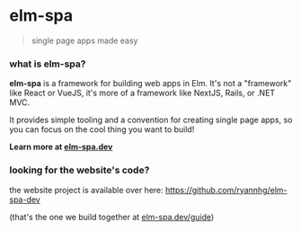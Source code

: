 # elm-spa
> single page apps made easy

### what is elm-spa?

__elm-spa__ is a framework for building web apps in Elm. It's not a "framework" like React or VueJS, it's more of a framework like NextJS, Rails, or .NET MVC.

It provides simple tooling and a convention for creating single page apps, so you can focus on the cool thing you want to build!

__Learn more at [elm-spa.dev](https://elm-spa.dev)__

### looking for the website's code?

the website project is available over here:
https://github.com/ryannhg/elm-spa-dev

(that's the one we build together at [elm-spa.dev/guide](https://elm-spa.dev/guide))
